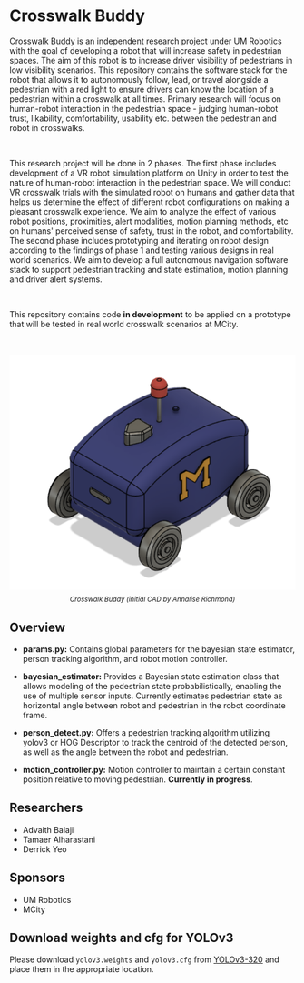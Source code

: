 # Crosswalk Buddy

Crosswalk Buddy is an independent research project under UM Robotics with the goal of developing a robot that will increase safety in pedestrian spaces. The aim of this robot is to increase driver visibility of pedestrians in low visibility scenarios. This repository contains the software stack for the robot that allows it to autonomously follow, lead, or travel alongside a pedestrian with a red light to ensure drivers can know the location of a pedestrian within a crosswalk at all times. Primary research will focus on human-robot interaction in the pedestrian space - judging human-robot trust, likability, comfortability, usability etc. between the pedestrian and robot in crosswalks.

<br>

This research project will be done in 2 phases. The first phase includes development of a VR robot simulation platform on Unity in order to test the nature of human-robot interaction in the pedestrian space. We will conduct VR crosswalk trials with the simulated robot on humans and gather data that helps us determine the effect of different robot configurations on making a pleasant crosswalk experience. We aim to analyze the effect of various robot positions, proximities, alert modalities, motion planning methods, etc on humans' perceived sense of safety, trust in the robot, and comfortability. The second phase includes prototyping and iterating on robot design according to the findings of phase 1 and testing various designs in real world scenarios. We aim to develop a full autonomous navigation software stack to support pedestrian tracking and state estimation, motion planning and driver alert systems.

<br>

This repository contains code **in development** to be applied on a prototype that will be tested in real world crosswalk scenarios at MCity.

<br>

<p align="center">
  <img src="https://github.com/adi-balaji/crosswalk_buddy/blob/main/github_assets/initial_cad.png" alt="Image">
  <br>
  <sub><em>Crosswalk Buddy (initial CAD by Annalise Richmond)</em></sub>
</p>


## Overview

- **params.py:** Contains global parameters for the bayesian state estimator, person tracking algorithm, and robot motion controller.

- **bayesian_estimator:** Provides a Bayesian state estimation class that allows modeling of the pedestrian state probabilistically, enabling the use of multiple sensor inputs. Currently estimates pedestrian state as horizontal angle between robot and pedestrian in the robot coordinate frame. 

- **person_detect.py:** Offers a pedestrian tracking algorithm utilizing yolov3 or HOG Descriptor to track the centroid of the detected person, as well as the angle between the robot and pedestrian.

- **motion_controller.py:** Motion controller to maintain a certain constant position relative to moving pedestrian. **Currently in progress**.

## Researchers

- Advaith Balaji
- Tamaer Alharastani
- Derrick Yeo

## Sponsors

- UM Robotics
- MCity

## Download weights and cfg for YOLOv3

Please download `yolov3.weights` and `yolov3.cfg` from [YOLOv3-320](https://pjreddie.com/darknet/yolo/) and place them in the appropriate location.
